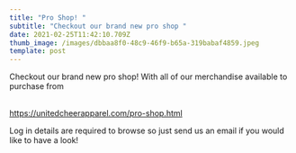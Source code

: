 ```yaml
---
title: "Pro Shop! "
subtitle: "Checkout our brand new pro shop "
date: 2021-02-25T11:42:10.709Z
thumb_image: /images/dbbaa8f0-48c9-46f9-b65a-319babaf4859.jpeg
template: post
---
```

Checkout our brand new pro shop! With all of our merchandise available to purchase from 

\
https://unitedcheerapparel.com/pro-shop.html

Log in details are required to browse so just send us an email if you would like to have a look!